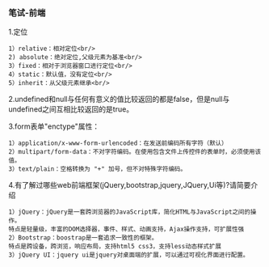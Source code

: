 <h3>笔试-前端</h3>
1.定位

	1）relative：相对定位<br/>
	2) absolute：绝对定位,父级元素为基准<br/>
	3）fixed：相对于浏览器窗口进行定位<br/>
	4）static：默认值，没有定位<br/>
	5）inherit：从父级元素继承<br/>

2.undefined和null与任何有意义的值比较返回的都是false，但是null与undefined之间互相比较返回的是true。

3.form表单"enctype"属性：

	1）application/x-www-form-urlencoded：在发送前编码所有字符（默认）
	2）multipart/form-data：不对字符编码。在使用包含文件上传控件的表单时，必须使用该值。
	3）text/plain：空格转换为 "+" 加号，但不对特殊字符编码。

4.有了解过哪些web前端框架(jQuery,bootstrap,jquery,JQuery,Ui等)?请简要介绍

	1）jQuery：jQuery是一套跨浏览器的JavaScript库，简化HTML与JavaScript之间的操作。
	特点是轻量级，丰富的DOM选择器，事件、样式、动画支持，Ajax操作支持，可扩展性强
	2）Bootstrap：boostrap是一套追求一致性的框架。
	特点是跨设备，跨浏览，响应布局，支持html5 css3，支持less动态样式扩展
	3）jQuery UI：jquery ui是jquery对桌面端的扩展，可以通过可视化界面进行配置。